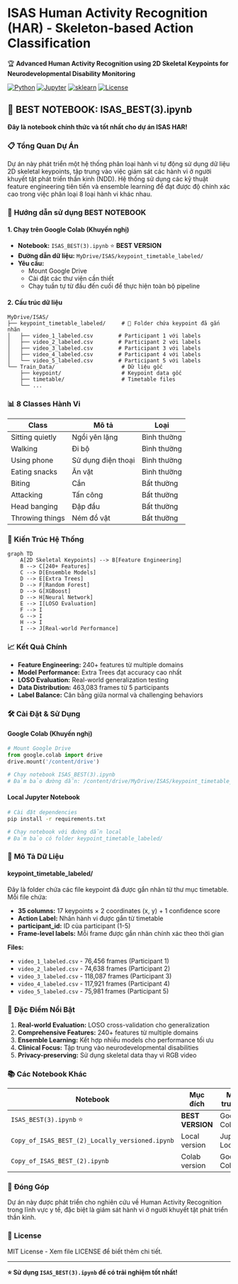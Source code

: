 # ISAS Human Activity Recognition (HAR) - Skeleton-based Action Classification

🏆 **Advanced Human Activity Recognition using 2D Skeletal Keypoints for Neurodevelopmental Disability Monitoring**

[![Python](https://img.shields.io/badge/Python-3.8+-blue.svg)](https://python.org)
[![Jupyter](https://img.shields.io/badge/Jupyter-Notebook-orange.svg)](https://jupyter.org)
[![sklearn](https://img.shields.io/badge/scikit--learn-1.0+-green.svg)](https://scikit-learn.org)
[![License](https://img.shields.io/badge/License-MIT-yellow.svg)](LICENSE)

## 🎯 **BEST NOTEBOOK: ISAS_BEST(3).ipynb**

**Đây là notebook chính thức và tốt nhất cho dự án ISAS HAR!**

### 📋 Tổng Quan Dự Án

Dự án này phát triển một hệ thống phân loại hành vi tự động sử dụng dữ liệu 2D skeletal keypoints, tập trung vào việc giám sát các hành vi ở người khuyết tật phát triển thần kinh (NDD). Hệ thống sử dụng các kỹ thuật feature engineering tiên tiến và ensemble learning để đạt được độ chính xác cao trong việc phân loại 8 loại hành vi khác nhau.

### 🚀 **Hướng dẫn sử dụng BEST NOTEBOOK**

#### **1. Chạy trên Google Colab (Khuyến nghị)**
- **Notebook:** `ISAS_BEST(3).ipynb` ⭐ **BEST VERSION**
- **Đường dẫn dữ liệu:** `MyDrive/ISAS/keypoint_timetable_labeled/`
- **Yêu cầu:** 
  - Mount Google Drive
  - Cài đặt các thư viện cần thiết
  - Chạy tuần tự từ đầu đến cuối để thực hiện toàn bộ pipeline

#### **2. Cấu trúc dữ liệu**
```
MyDrive/ISAS/
├── keypoint_timetable_labeled/     # 📁 Folder chứa keypoint đã gắn nhãn
│   ├── video_1_labeled.csv        # Participant 1 với labels
│   ├── video_2_labeled.csv        # Participant 2 với labels
│   ├── video_3_labeled.csv        # Participant 3 với labels
│   ├── video_4_labeled.csv        # Participant 4 với labels
│   └── video_5_labeled.csv        # Participant 5 với labels
└── Train_Data/                     # Dữ liệu gốc
    ├── keypoint/                   # Keypoint data gốc
    ├── timetable/                  # Timetable files
    └── ...
```

### 📊 **8 Classes Hành Vi**

| Class | Mô tả | Loại |
|-------|-------|------|
| Sitting quietly | Ngồi yên lặng | Bình thường |
| Walking | Đi bộ | Bình thường |
| Using phone | Sử dụng điện thoại | Bình thường |
| Eating snacks | Ăn vặt | Bình thường |
| Biting | Cắn | Bất thường |
| Attacking | Tấn công | Bất thường |
| Head banging | Đập đầu | Bất thường |
| Throwing things | Ném đồ vật | Bất thường |

### 🔧 **Kiến Trúc Hệ Thống**

```mermaid
graph TD
    A[2D Skeletal Keypoints] --> B[Feature Engineering]
    B --> C[240+ Features]
    C --> D[Ensemble Models]
    D --> E[Extra Trees]
    D --> F[Random Forest]
    D --> G[XGBoost]
    D --> H[Neural Network]
    E --> I[LOSO Evaluation]
    F --> I
    G --> I
    H --> I
    I --> J[Real-world Performance]
```

### 📈 **Kết Quả Chính**

- **Feature Engineering:** 240+ features từ multiple domains
- **Model Performance:** Extra Trees đạt accuracy cao nhất
- **LOSO Evaluation:** Real-world generalization testing
- **Data Distribution:** 463,083 frames từ 5 participants
- **Label Balance:** Cân bằng giữa normal và challenging behaviors

### 🛠 **Cài Đặt & Sử Dụng**

#### **Google Colab (Khuyến nghị)**
```python
# Mount Google Drive
from google.colab import drive
drive.mount('/content/drive')

# Chạy notebook ISAS_BEST(3).ipynb
# Đảm bảo đường dẫn: /content/drive/MyDrive/ISAS/keypoint_timetable_labeled/
```

#### **Local Jupyter Notebook**
```bash
# Cài đặt dependencies
pip install -r requirements.txt

# Chạy notebook với đường dẫn local
# Đảm bảo có folder keypoint_timetable_labeled/
```

### 📁 **Mô Tả Dữ Liệu**

#### **keypoint_timetable_labeled/**
Đây là folder chứa các file keypoint đã được gắn nhãn từ thư mục timetable. Mỗi file chứa:
- **35 columns:** 17 keypoints × 2 coordinates (x, y) + 1 confidence score
- **Action Label:** Nhãn hành vi được gắn từ timetable
- **participant_id:** ID của participant (1-5)
- **Frame-level labels:** Mỗi frame được gắn nhãn chính xác theo thời gian

**Files:**
- `video_1_labeled.csv` - 76,456 frames (Participant 1)
- `video_2_labeled.csv` - 74,638 frames (Participant 2)  
- `video_3_labeled.csv` - 118,087 frames (Participant 3)
- `video_4_labeled.csv` - 117,921 frames (Participant 4)
- `video_5_labeled.csv` - 75,981 frames (Participant 5)

### 🎯 **Đặc Điểm Nổi Bật**

1. **Real-world Evaluation:** LOSO cross-validation cho generalization
2. **Comprehensive Features:** 240+ features từ multiple domains
3. **Ensemble Learning:** Kết hợp nhiều models cho performance tối ưu
4. **Clinical Focus:** Tập trung vào neurodevelopmental disabilities
5. **Privacy-preserving:** Sử dụng skeletal data thay vì RGB video

### 📚 **Các Notebook Khác**

| Notebook | Mục đích | Môi trường |
|----------|----------|------------|
| `ISAS_BEST(3).ipynb` ⭐ | **BEST VERSION** | Google Colab |
| `Copy_of_ISAS_BEST_(2)_Locally_versioned.ipynb` | Local version | Jupyter Local |
| `Copy_of_ISAS_BEST_(2).ipynb` | Colab version | Google Colab |

### 🤝 **Đóng Góp**

Dự án này được phát triển cho nghiên cứu về Human Activity Recognition trong lĩnh vực y tế, đặc biệt là giám sát hành vi ở người khuyết tật phát triển thần kinh.

### 📄 **License**

MIT License - Xem file LICENSE để biết thêm chi tiết.

---

**⭐ Sử dụng `ISAS_BEST(3).ipynb` để có trải nghiệm tốt nhất!** 